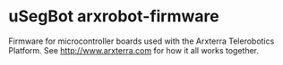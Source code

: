 uSegBot arxrobot-firmware
=================

Firmware for microcontroller boards used with the Arxterra Telerobotics Platform.  See http://www.arxterra.com for how it all works together.
